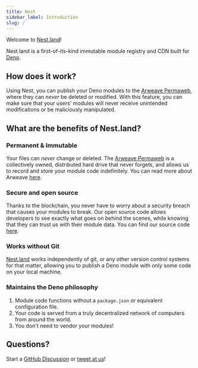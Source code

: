 ```yaml
---
title: Nest
sidebar_label: Introduction
slug: /
---
```


Welcome to [Nest.land](https://nest.land)!

Nest.land is a first-of-its-kind immutable module registry and CDN built for [Deno](https://deno.land).

## How does it work?

Using Nest, you can publish your Deno modules to the [Arweave Permaweb](https://www.arweave.org/), where they can _never_ be deleted or modified. With this feature, you can make sure that your users' modules will never receive unintended modifications or be maliciously manipulated.

## What are the benefits of Nest.land?

### Permanent & Immutable

Your files can _never_ change or deleted. The [Arweave Permaweb](https://www.arweave.org/) is a collectively owned, distributed hard drive that never forgets, and allows us to record and store your module code indefinitely.
You can read more about Arweave [here](https://www.arweave.org/#arweave-intro).

### Secure and open source

Thanks to the blockchain, you never have to worry about a security breach that causes your modules to break. Our open source code allows developers to see exactly what goes on behind the scenes, while knowing that they can trust us with their module data.
You can find our source code [here](https://github.com/nestdotland).

### Works without Git

[Nest.land](https://nest.land) works independently of git, or any other version control systems for that matter, allowing you to publish a Deno module with only some code on your local machine.

### Maintains the Deno philosophy

1. Module code functions without a `package.json` or equivalent configuration file.
2. Your code is served from a truly decentralized network of computers from around the world.
3. You don't need to vendor your modules!

## Questions?

Start a [GitHub Discussion](https://github.com/nestdotland/nest.land/discussions) or [tweet at us](https://twitter.com/nestdotland)!

